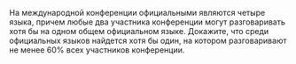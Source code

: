 На международной конференции официальными являются четыре языка, 
причем любые два участника конференции могут разговаривать хотя бы 
на одном общем официальном языке. Докажите, что среди официальных 
языков найдется хотя бы один, на котором разговаривают не менее $60\%$ всех участников конференции.